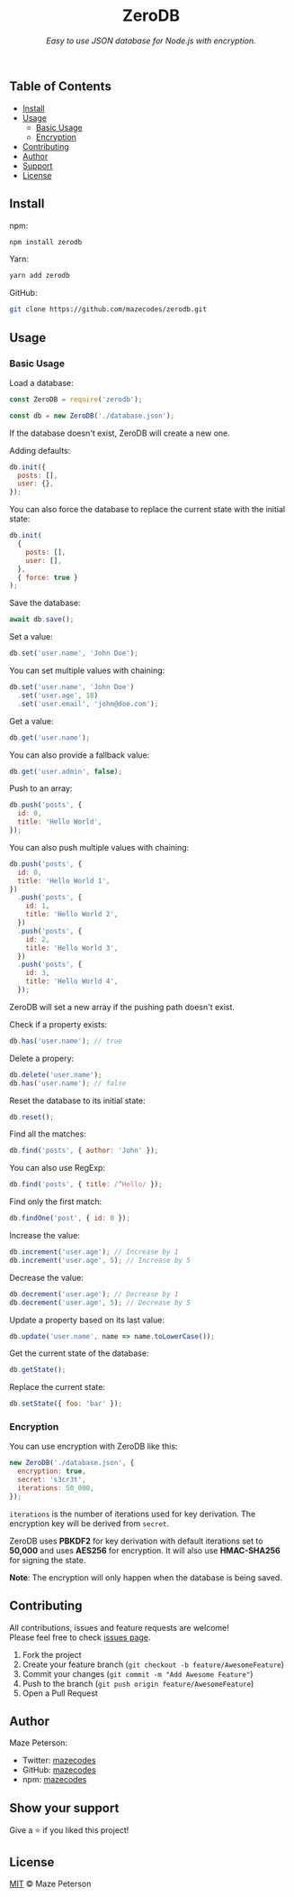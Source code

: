<div align="center">
  <h1>ZeroDB</h1>
  <p><i>Easy to use JSON database for Node.js with encryption.</i></p>
</div><br>

## Table of Contents

- [Install](#install)
- [Usage](#usage)
  - [Basic Usage](#basic-usage)
  - [Encryption](#encryption)
- [Contributing](#contributing)
- [Author](#author)
- [Support](#show-your-support)
- [License](#license)

## Install

npm:

```bash
npm install zerodb
```

Yarn:

```bash
yarn add zerodb
```

GitHub:

```bash
git clone https://github.com/mazecodes/zerodb.git
```

## Usage

### Basic Usage

Load a database:

```javascript
const ZeroDB = require('zerodb');

const db = new ZeroDB('./database.json');
```

If the database doesn't exist, ZeroDB will create a new one.

Adding defaults:

```javascript
db.init({
  posts: [],
  user: {},
});
```

You can also force the database to replace the current state with the initial state:

```javascript
db.init(
  {
    posts: [],
    user: [],
  },
  { force: true }
);
```

Save the database:

```javascript
await db.save();
```

Set a value:

```javascript
db.set('user.name', 'John Doe');
```

You can set multiple values with chaining:

```javascript
db.set('user.name', 'John Doe')
  .set('user.age', 18)
  .set('user.email', 'john@doe.com');
```

Get a value:

```javascript
db.get('user.name');
```

You can also provide a fallback value:

```javascript
db.get('user.admin', false);
```

Push to an array:

```javascript
db.push('posts', {
  id: 0,
  title: 'Hello World',
});
```

You can also push multiple values with chaining:

```javascript
db.push('posts', {
  id: 0,
  title: 'Hello World 1',
})
  .push('posts', {
    id: 1,
    title: 'Hello World 2',
  })
  .push('posts', {
    id: 2,
    title: 'Hello World 3',
  })
  .push('posts', {
    id: 3,
    title: 'Hello World 4',
  });
```

ZeroDB will set a new array if the pushing path doesn't exist.

Check if a property exists:

```javascript
db.has('user.name'); // true
```

Delete a propery:

```javascript
db.delete('user.name');
db.has('user.name'); // false
```

Reset the database to its initial state:

```javascript
db.reset();
```

Find all the matches:

```javascript
db.find('posts', { author: 'John' });
```

You can also use RegExp:

```javascript
db.find('posts', { title: /^Hello/ });
```

Find only the first match:

```javascript
db.findOne('post', { id: 0 });
```

Increase the value:

```javascript
db.increment('user.age'); // Increase by 1
db.increment('user.age', 5); // Increase by 5
```

Decrease the value:

```javascript
db.decrement('user.age'); // Decrease by 1
db.decrement('user.age', 5); // Decrease by 5
```

Update a property based on its last value:

```javascript
db.update('user.name', name => name.toLowerCase());
```

Get the current state of the database:

```javascript
db.getState();
```

Replace the current state:

```javascript
db.setState({ foo: 'bar' });
```

### Encryption

You can use encryption with ZeroDB like this:

```javascript
new ZeroDB('./database.json', {
  encryption: true,
  secret: 's3cr3t',
  iterations: 50_000,
});
```

`iterations` is the number of iterations used for key derivation. The encryption key will be derived from `secret`.

ZeroDB uses **PBKDF2** for key derivation with default iterations set to **50,000** and uses **AES256** for encryption. It will also use **HMAC-SHA256** for signing the state.

**Note**: The encryption will only happen when the database is being saved.

## Contributing

All contributions, issues and feature requests are welcome!<br>
Please feel free to check [issues page](https://github.com/mazecodes/zerodb/issues).

1. Fork the project
1. Create your feature branch (`git checkout -b feature/AwesomeFeature`)
1. Commit your changes (`git commit -m "Add Awesome Feature"`)
1. Push to the branch (`git push origin feature/AwesomeFeature`)
1. Open a Pull Request

## Author

Maze Peterson:

- Twitter: [mazecodes](https://twitter.com/mazecodes)
- GitHub: [mazecodes](https://github.com/mazecodes)
- npm: [mazecodes](https://npmjs.com/~mazecodes)

## Show your support

Give a ⭐ if you liked this project!

## License

[MIT](https://github.com/mazecodes/zerodb/blob/master/LICENSE) © Maze Peterson
